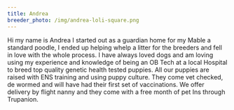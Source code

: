 ```yaml
---
title: Andrea
breeder_photo: /img/andrea-loli-square.png
---
```

Hi my name is Andrea I started out as a guardian home for my Mable a standard poodle, I ended up helping whelp a litter for the breeders and fell in love with the whole process. I have always loved dogs and am loving using my experience and knowledge of being an OB Tech at a local Hospital to breed top quality genetic health tested puppies. All our puppies are raised with ENS training and using puppy culture. They come vet checked, de wormed and will have had their first set of vaccinations. We offer delivery by flight nanny and they come with a free month of pet Ins through Trupanion.